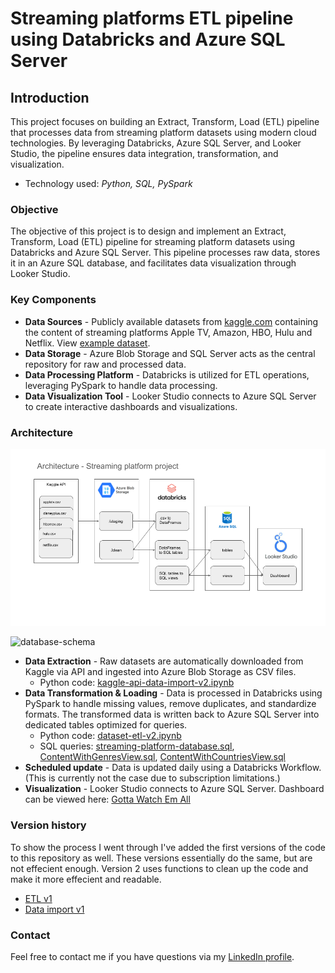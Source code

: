# Streaming platforms ETL pipeline using Databricks and Azure SQL Server

## Introduction
This project focuses on building an Extract, Transform, Load (ETL) pipeline that processes data from streaming platform datasets using modern cloud technologies. By leveraging Databricks, Azure SQL Server, and Looker Studio, the pipeline ensures  data integration, transformation, and visualization.
- Technology used: *Python, SQL, PySpark*

### Objective
The objective of this project is to design and implement an Extract, Transform, Load (ETL) pipeline for streaming platform datasets using Databricks and Azure SQL Server. This pipeline processes raw data, stores it in an Azure SQL database, and facilitates data visualization through Looker Studio.

### Key Components
- **Data Sources** - Publicly available datasets from [kaggle.com](https://www.kaggle.com/datasets/octopusteam/full-apple-tv-dataset) containing the content of streaming platforms Apple TV, Amazon, HBO, Hulu and Netflix. View [example dataset](https://github.com/datamannetje/databricks-etl-pipeline/blob/main/apple-tv-dataset.csv).
- **Data Storage** - Azure Blob Storage and SQL Server acts as the central repository for raw and processed data.
- **Data Processing Platform** - Databricks is utilized for ETL operations, leveraging PySpark to handle data processing.
- **Data Visualization Tool** - Looker Studio connects to Azure SQL Server to create interactive dashboards and visualizations.

### Architecture

![project data architecture](streaming-platform-data-architecture.png)

![database-schema](https://github.com/datamannetje/streaming-platforms-databricks-project/blob/main/streaming-platform-database-schema.png)

- **Data Extraction** - Raw datasets are automatically downloaded from Kaggle via API and ingested into Azure Blob Storage as CSV files.
  - Python code: [kaggle-api-data-import-v2.ipynb](https://github.com/datamannetje/streaming-platforms-databricks-project/blob/main/kaggle-api-data-import-v2.ipynb)
- **Data Transformation & Loading** - Data is processed in Databricks using PySpark to handle missing values, remove duplicates, and standardize formats. The transformed data is written back to Azure SQL Server into dedicated tables optimized for queries. 
  - Python code: [dataset-etl-v2.ipynb](https://github.com/datamannetje/streaming-platforms-databricks-project/blob/main/dataset-etl-v2.ipynb)
  - SQL queries: [streaming-platform-database.sql](https://github.com/datamannetje/streaming-platforms-databricks-project/blob/main/streaming-platform-database.sql), [ContentWithGenresView.sql](https://github.com/datamannetje/streaming-platforms-databricks-project/blob/main/ContentWithGenresView.sql), [ContentWithCountriesView.sql](https://github.com/datamannetje/streaming-platforms-databricks-project/blob/main/ContentWithCountriesView.sql)
- **Scheduled update** - Data is updated daily using a Databricks Workflow. (This is currently not the case due to subscription limitations.)
- **Visualization** - Looker Studio connects to Azure SQL Server. Dashboard can be viewed here: [Gotta Watch Em All](https://lookerstudio.google.com/reporting/cec21366-93d6-49c1-b44b-13a5a8bf2d55)

### Version history
To show the process I went through I've added the first versions of the code to this repository as well. These versions essentially do the same, but are not effecient enough. Version 2 uses functions to clean up the code and make it more effecient and readable.
- [ETL v1](https://github.com/datamannetje/databricks-etl-pipeline/blob/main/dataset-etl-v1.ipynb)
- [Data import v1](https://github.com/datamannetje/databricks-etl-pipeline/blob/main/kaggle-api-data-import-v1.ipynb)
 

### Contact
Feel free to contact me if you have questions via my [LinkedIn profile](https://www.linkedin.com/in/thomasdewit/).

